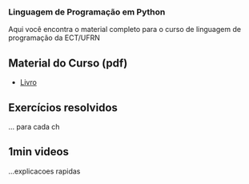 ### Linguagem de Programação em Python

Aqui você encontra o material completo para o curso de linguagem de programação da ECT/UFRN

## Material do Curso (pdf)
  - [Livro](https://github.com/heltonmaia/python-book/blob/main/book.pdf)

## Exercícios resolvidos
... para cada ch

## 1min videos
...explicacoes rapidas
